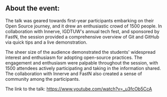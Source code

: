 ## About the event: 
The talk was geared towards first-year participants embarking on their Open Source journey, and it drew an enthusiastic crowd of 1500 people. In collaboration with Innerve, IGDTUW's annual tech fest, and sponsored by FastN, the session provided a comprehensive overview of Git and GitHub via quick tips and a live demonstration. 

The sheer size of the audience demonstrated the students' widespread interest and enthusiasm for adopting open-source practices. The engagement and enthusiasm were palpable throughout the session, with 1500 attendees actively participating and taking in the information shared. The collaboration with Innerve and FastN also created a sense of community among the participants. 

The link to the talk: https://www.youtube.com/watch?v=_u3fcOb5CcA
